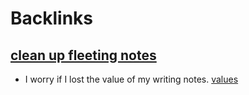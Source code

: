 
# Backlinks
## [clean up fleeting notes](<clean up fleeting notes.md>)
- I worry if I lost the value of my writing notes. [values](<values.md>)

